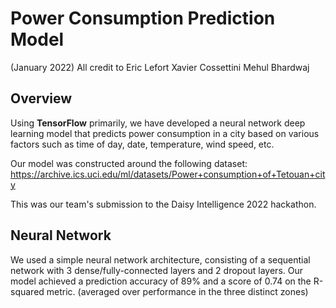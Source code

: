 # Power Consumption Prediction Model
(January 2022) All credit to
Eric Lefort
Xavier Cossettini 
Mehul Bhardwaj

## Overview

Using __TensorFlow__ primarily, we have developed a neural network deep learning model that predicts power consumption in a city based on various factors such as time of day, date, temperature, wind speed, etc.

Our model was constructed around the following dataset: https://archive.ics.uci.edu/ml/datasets/Power+consumption+of+Tetouan+city

This was our team's submission to the Daisy Intelligence 2022 hackathon.

## Neural Network

We used a simple neural network architecture, consisting of a sequential network with 3 dense/fully-connected layers and 2 dropout layers. Our model achieved a prediction accuracy of 89% and a score of 0.74 on the R-squared metric. (averaged over performance in the three distinct zones)